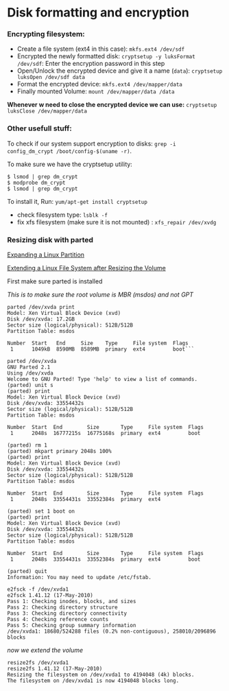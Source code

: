 # Disk formatting and encryption

### Encrypting filesystem:

* Create a file system (ext4 in this case):
`mkfs.ext4 /dev/sdf`
* Encrypted the newly formatted disk:
`cryptsetup -y luksFormat /dev/sdf`: Enter the encryption password in this step
* Open/Unlock the encrypted device and give it a name (`data`):
`cryptsetup luksOpen /dev/sdf data`
* Format the encrypted device:
`mkfs.ext4 /dev/mapper/data`
* Finally mounted Volume:
`mount /dev/mapper/data /data`

 __Whenever w need to close the encrypted device we can use:__
`cryptsetup luksClose /dev/mapper/data`

### Other usefull stuff:
To check if our system support encryption to disks:
`grep -i config_dm_crypt /boot/config-$(uname -r)`.

To make sure we have the cryptsetup utility:

```
$ lsmod | grep dm_crypt
$ modprobe dm_crypt
$ lsmod | grep dm_crypt
```
To install it, Run: `yum/apt-get install cryptsetup`

* check filesystem type: `lsblk -f`
* fix xfs filesystem (make sure it is not mounted) : `xfs_repair /dev/xvdg`

### Resizing disk with parted

[Expanding a Linux Partition](https://docs.aws.amazon.com/AWSEC2/latest/UserGuide/expand-linux-partition.html)

[Extending a Linux File System after Resizing the Volume](https://docs.aws.amazon.com/AWSEC2/latest/UserGuide/recognize-expanded-volume-linux.html)

First make sure parted is installed

_This is to make sure the root volume is MBR (msdos) and not GPT_

```
parted /dev/xvda print
Model: Xen Virtual Block Device (xvd)
Disk /dev/xvda: 17.2GB
Sector size (logical/physical): 512B/512B
Partition Table: msdos

Number  Start   End     Size    Type     File system  Flags
 1      1049kB  8590MB  8589MB  primary  ext4         boot```
```

```
parted /dev/xvda
GNU Parted 2.1
Using /dev/xvda
Welcome to GNU Parted! Type 'help' to view a list of commands.
(parted) unit s
(parted) print
Model: Xen Virtual Block Device (xvd)
Disk /dev/xvda: 33554432s
Sector size (logical/physical): 512B/512B
Partition Table: msdos

Number  Start  End        Size       Type     File system  Flags
 1      2048s  16777215s  16775168s  primary  ext4         boot

(parted) rm 1
(parted) mkpart primary 2048s 100%
(parted) print
Model: Xen Virtual Block Device (xvd)
Disk /dev/xvda: 33554432s
Sector size (logical/physical): 512B/512B
Partition Table: msdos

Number  Start  End        Size       Type     File system  Flags
 1      2048s  33554431s  33552384s  primary  ext4

(parted) set 1 boot on
(parted) print
Model: Xen Virtual Block Device (xvd)
Disk /dev/xvda: 33554432s
Sector size (logical/physical): 512B/512B
Partition Table: msdos

Number  Start  End        Size       Type     File system  Flags
 1      2048s  33554431s  33552384s  primary  ext4         boot

(parted) quit
Information: You may need to update /etc/fstab.
```
```
e2fsck -f /dev/xvda1
e2fsck 1.41.12 (17-May-2010)
Pass 1: Checking inodes, blocks, and sizes
Pass 2: Checking directory structure
Pass 3: Checking directory connectivity
Pass 4: Checking reference counts
Pass 5: Checking group summary information
/dev/xvda1: 18680/524288 files (0.2% non-contiguous), 258010/2096896 blocks
```

_now we extend the volume_

```
resize2fs /dev/xvda1
resize2fs 1.41.12 (17-May-2010)
Resizing the filesystem on /dev/xvda1 to 4194048 (4k) blocks.
The filesystem on /dev/xvda1 is now 4194048 blocks long.
```
